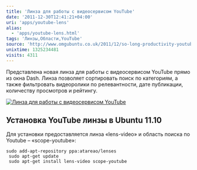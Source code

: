 ```yaml
---
title: 'Линза для работы с видеосервисом YouTube'
date: '2011-12-30T12:41:21+04:00'
uri: 'apps/youtube-lens'
alias: 
  - 'apps/youtube-lens.html'
tags: 'Линзы,Области,YouTube'
source: 'http://www.omgubuntu.co.uk/2011/12/so-long-productivity-youtube-lens-for-ubuntu-adds-browser-free-searching-of-videos/'
unixtime: 1325234481
visits: 4311
---
```

Представлена новая линза для работы с видеосервисом YouTube прямо из окна Dash. Линза позволяет сортировать поиск по категориям, а также фильтровать видеоролики по релевантности, дате публикации, количеству просмотров и рейтингу.

[![Линза для работы с видеосервисом YouTube](img/2011/12/30/12-00/youtube-lens-6599227207-o.jpg)](img/2011/12/30/12-00/youtube-lens-6599227207-o.jpg)

## Установка YouTube линзы в Ubuntu 11.10

Для установки предоставляется линза «lens-video» и область поиска по Youtube – «scope-youtube»:

```
sudo add-apt-repository ppa:atareao/lenses
 sudo apt-get update
 sudo apt-get install lens-video scope-youtube
```
